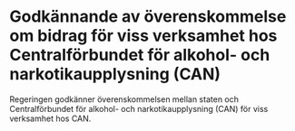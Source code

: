 # Godkännande av överenskommelse om bidrag för viss verksamhet hos Centralförbundet för alkohol- och narkotikaupplysning (CAN)

Regeringen godkänner överenskommelsen mellan staten och Centralförbundet för alkohol\- och narkotikaupplysning (CAN) för viss verksamhet hos CAN.
